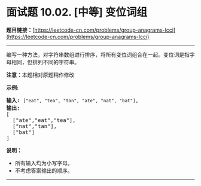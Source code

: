 # 面试题 10.02. [中等] 变位词组

**题目链接：**[https://leetcode-cn.com/problems/group-anagrams-lcci](https://leetcode-cn.com/problems/group-anagrams-lcci)

---

<div class="content__1Y2H">
 <div class="notranslate">
  <p>编写一种方法，对字符串数组进行排序，将所有变位词组合在一起。变位词是指字母相同，但排列不同的字符串。</p> 
  <p><strong>注意：</strong>本题相对原题稍作修改</p> 
  <p><strong>示例:</strong></p> 
  <pre class="language-text"><strong>输入:</strong> <code>["eat", "tea", "tan", "ate", "nat", "bat"]</code>,
<strong>输出:</strong>
[
  ["ate","eat","tea"],
  ["nat","tan"],
  ["bat"]
]</pre> 
  <p><strong>说明：</strong></p> 
  <ul> 
   <li>所有输入均为小写字母。</li> 
   <li>不考虑答案输出的顺序。</li> 
  </ul> 
 </div>
</div>

---

```

```
